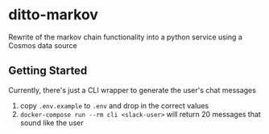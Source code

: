 # ditto-markov
Rewrite of the markov chain functionality into a python service using a Cosmos data source

## Getting Started
Currently, there's just a CLI wrapper to generate the user's chat messages
1. copy `.env.example` to `.env` and drop in the correct values
1. `docker-compose run --rm cli <slack-user>` will return 20 messages that sound like the user